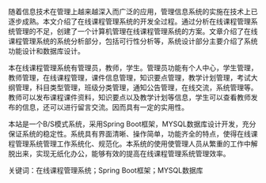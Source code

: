 随着信息技术在管理上越来越深入而广泛的应用，管理信息系统的实施在技术上已逐步成熟。本文介绍了在线课程管理系统的开发全过程。通过分析在线课程管理系统管理的不足，创建了一个计算机管理在线课程管理系统的方案。文章介绍了在线课程管理系统的系统分析部分，包括可行性分析等，系统设计部分主要介绍了系统功能设计和数据库设计。

本在线课程管理系统有管理员，教师，学生。管理员功能有个人中心，学生管理，教师管理，在线课程管理，课件信息管理，知识要点管理，教学计划管理，考试大纲管理，科目类型管理，班级分类管理，通知公告管理，在线交流，系统管理等。教师可以发布课程课件资料，知识要点以及教学计划等信息，学生可以查看教师发布的信息，还可以进行留言交流。因而具有一定的实用性。

本站是一个B/S模式系统，采用Spring Boot框架，MYSQL数据库设计开发，充分保证系统的稳定性。系统具有界面清晰、操作简单，功能齐全的特点，使得在线课程管理系统管理工作系统化、规范化。本系统的使用使管理人员从繁重的工作中解脱出来，实现无纸化办公，能够有效的提高在线课程管理系统管理效率。

关键词：在线课程管理系统；Spring Boot框架；MYSQL数据库
